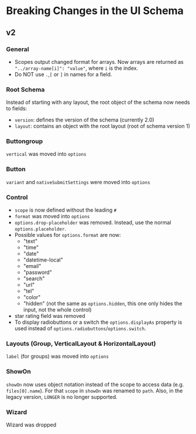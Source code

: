 # Breaking Changes in the UI Schema

## v2

### General

- Scopes output changed format for arrays. Now arrays are returned as `"../array-name[i]": "value"`, where `i` is the
  index.
- Do NOT use `.`,`[` or `]` in names for a field.

### Root Schema

Instead of starting with any layout, the root object of the schema now needs to fields:

- `version`: defines the version of the schema (currently 2.0)
- `layout`: contains an object with the root layout (root of schema version 1)

### Buttongroup

`vertical` was moved into `options`

### Button

`variant` and `nativeSubmitSettings` were moved into `options`

### Control

- `scope` is now defined without the leading `#`
- `format` was moved into `options`
- `options.drop-placeholder` was removed. Instead, use the normal `options.placeholder`.
- Possible values for `options.format` are now:
    - "text"
    - "time"
    - "date"
    - "datetime-local"
    - "email"
    - "password"
    - "search"
    - "url"
    - "tel"
    - "color"
    - "hidden" (not the same as `options.hidden`, this one only hides the input, not the whole control)
- star rating field was removed
- To display radiobuttons or a switch the `options.displayAs` property is used instead of `options.radiobuttons`/`options.switch`.

### Layouts (Group, VerticalLayout & HorizontalLayout)

`label` (for groups) was moved into `options`

### ShowOn

`showOn` now uses object notation instead of the scope to access data (e.g. `files[0].name`). For that `scope` in
`showOn` was renamed to `path`.
Also, in the legacy version, `LONGER` is no longer supported.

### Wizard

Wizard was dropped
